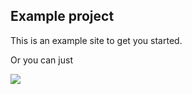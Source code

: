 ## Example project

This is an example site to get you started.

Or you can just

[![][image]][link]

[link]: https://app.netlify.com/start/deploy?repository=https://github.com/punund/20ful/example
[image]: https://www.netlify.com/img/deploy/button.svg

